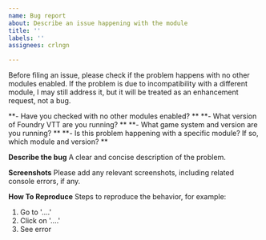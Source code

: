 ```yaml
---
name: Bug report
about: Describe an issue happening with the module
title: ''
labels: ''
assignees: crlngn

---
```


Before filing an issue, please check if the problem happens with no other modules enabled. 
If the problem is due to incompatibility with a different module, I may still address it, but it will be treated as an enhancement request, not a bug. 

**- Have you checked with no other modules enabled? **
**- What version of Foundry VTT are you running? **
**- What game system and version are you running? **
**- Is this problem happening with a specific module? If so, which module and version? **

**Describe the bug**
A clear and concise description of the problem.

**Screenshots**
Please add any relevant screenshots, including related console errors, if any.

**How To Reproduce**
Steps to reproduce the behavior, for example: 
1. Go to '....'
2. Click on '....'
3. See error
